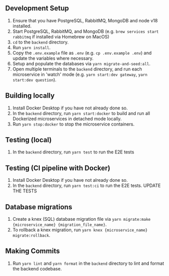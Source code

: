 ## Development Setup
1. Ensure that you have PostgreSQL, RabbitMQ, MongoDB and node v18 installed.
1. Start PostgreSQL, RabbitMQ, and MongoDB (e.g. `brew services start rabbitmq` if installed via Homebrew on MacOS)
1. `cd` to the `backend` directory.
1. Run `yarn install`.
1. Copy the `.env.example` file as `.env` (e.g. `cp .env.example .env`) and update the variables where necessary.
1. Setup and populate the databases via `yarn migrate-and-seed:all`.
1. Open multiple terminals to the `backend` directory, and run each microservice in 'watch' mode (e.g. `yarn start:dev gateway`, `yarn start:dev question`).

## Building locally
1. Install Docker Desktop if you have not already done so.
1. In the `backend` directory, run `yarn start:docker` to build and run all Dockerized microservices in detached mode locally.
1. Run `yarn stop:docker` to stop the microservice containers.

## Testing (local)
1. In the `backend` directory, run `yarn test` to run the E2E tests

## Testing (CI pipeline with Docker)
1. Install Docker Desktop if you have not already done so.
1. In the `backend` directory, run `yarn test:ci` to run the E2E tests.
UPDATE THE TESTS

## Database migrations
1. Create a knex (SQL) database migration file via `yarn migrate:make {microservice_name} {migration_file_name}`.
1. To rollback a knex migration, run `yarn knex {microservice_name} migrate:rollback`.


## Making Commits
1. Run `yarn lint` and `yarn format` in the `backend` directory to lint and format the backend codebase.

